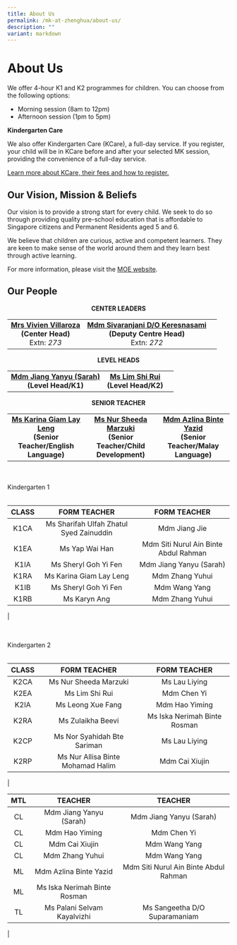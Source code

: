 ```yaml
---
title: About Us
permalink: /mk-at-zhenghua/about-us/
description: ""
variant: markdown
---
```

# About Us

We offer 4-hour K1 and K2 programmes for children. You can choose from the following options:

*   Morning session (8am to 12pm)
*   Afternoon session (1pm to 5pm)

  

**Kindergarten Care**

We also offer Kindergarten Care (KCare), a full-day service. If you register, your child will be in KCare before and after your selected MK session, providing the convenience of a full-day service.

<a href="https://www.moe.gov.sg/preschool/moe-kindergarten/kindergarten-care/" target="_blank">Learn more about KCare, their fees and how to register.</a>

Our Vision, Mission &amp; Beliefs
-----------------------------

Our vision is to provide a strong start for every child. We seek to do so through providing quality pre-school education that is affordable to Singapore citizens and Permanent Residents aged 5 and 6.

  

We believe that children are curious, active and competent learners. They are keen to make sense of the world around them and they learn best through active learning.

  

For more information, please visit the&nbsp;<a href="https://www.moe.gov.sg/preschool/moe-kindergarten/overview" target="_blank">MOE website</a>.

Our People
----------

<center><b>CENTER LEADERS</b></center>

|            |                |                         |
|:-------------:|:------------:|:-----------:|
| [**Mrs Vivien Villaroza**](mailto:kwok_wai_leng_vivien@moe.edu.sg)<br>**(Center Head)**<br>Extn: *273* |           [**Mdm Sivaranjani D/O Keresnasami**](mailto:sivaranjani_keresna_sami@moe.edu.sg)<br>**(Deputy Centre Head)**<br>Extn: *272* |   

<center><b>LEVEL HEADS</b></center>

|            |                |                         |
|:-------------:|:------------:|:-----------:|
| [**Mdm Jiang Yanyu (Sarah)**](mailto:jiang_yanyu@moe.edu.sg)<br>**(Level Head/K1)**<br>|           [**Ms Lim Shi Rui**](mailto:lim_shi_rui@moe.edu.sg)<br>**(Level Head/K2)**<br>  |

<center><b> SENIOR TEACHER</b></center>

|            |                |                         |
|:-------------:|:------------:|:-----------:|
| [**Ms Karina Giam Lay Leng**](mailto:karina_giam_lay_leng@moe.edu.sg)<br>**(Senior Teacher/English Language)**<br> |           [**Ms Nur Sheeda Marzuki**](mailto:nur_sheeda_marzuki@moe.edu.sg)<br>**(Senior Teacher/Child Development)**<br>           |        [**Mdm Azlina Binte Yazid**](mailto:azlina_yazid@moe.edu.sg)<br>**(Senior Teacher/Malay Language)**<br> |

<br>
<br>
Kindergarten 1
<br>
<br>

|  CLASS  |  FORM TEACHER  |  FORM TEACHER  |
|:------------:|:---------------:|:----------------:|
| K1CA | Ms Sharifah Ulfah Zhatul Syed Zainuddin | Mdm Jiang Jie |
| K1EA | Ms Yap Wai Han                | Mdm Siti Nurul Ain Binte Abdul Rahman                     |
| K1IA | Ms Sheryl Goh Yi Fen                    | Mdm Jiang Yanyu (Sarah)                |
| K1RA | Ms Karina Giam Lay Leng | Mdm Zhang Yuhui                      |
| K1IB | Ms Sheryl Goh Yi Fen            | Mdm Wang Yang                     |
| K1RB | Ms Karyn Ang                      | Mdm Zhang Yuhui               |
|

<br>
<br>
Kindergarten 2
<br>
<br>

|  CLASS  |  FORM TEACHER  |  FORM TEACHER  |
|:------------:|:---------------:|:----------------:|
| K2CA | Ms Nur Sheeda Marzuki  | Ms Lau Liying |
| K2EA | Ms Lim Shi Rui      | Mdm Chen Yi   |
| K2IA | Ms Leong Xue Fang      | Mdm Hao Yiming   |
| K2RA | Ms Zulaikha Beevi | Ms Iska Nerimah Binte Rosman  |
| K2CP | Ms Nor Syahidah Bte Sariman   | Ms Lau Liying  |
| K2RP | Ms Nur Allisa Binte Mohamad Halim    | Mdm Cai Xiujin |
|

|     MTL    |      TEACHER   |    TEACHER   |
|:----------:|:-------------:|:---------------:|
| CL  |  Mdm Jiang Yanyu (Sarah)  | Mdm Jiang Yanyu (Sarah)  |
| CL  |   Mdm Hao Yiming   | Mdm Chen Yi |
| CL  |  Mdm Cai Xiujin    | Mdm Wang Yang |
| CL  |  Mdm Zhang Yuhui   | Mdm Wang Yang |
| ML  |  Mdm Azlina Binte Yazid  | Mdm Siti Nurul Ain Binte Abdul Rahman |
| ML  |  Ms Iska Nerimah Binte Rosman   |  |
| TL  |  Ms Palani Selvam Kayalvizhi   | Ms Sangeetha D/O Suparamaniam |
|